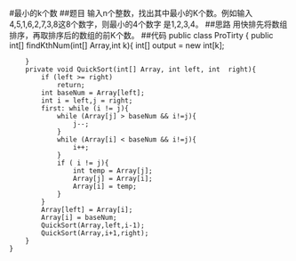 #最小的k个数
##题目
输入n个整数，找出其中最小的K个数。例如输入4,5,1,6,2,7,3,8这8个数字，则最小的4个数字
是1,2,3,4。
##思路
用快排先将数组排序，再取排序后的数组的前K个数。
##代码
    public class ProTirty {
        public int[] findKthNum(int[] Array,int k){
            int[] output = new int[k];
    
        }
        private void QuickSort(int[] Array, int left, int  right){
            if (left >= right)
                return;
            int baseNum = Array[left];
            int i = left,j = right;
            first: while (i != j){
                while (Array[j] > baseNum && i!=j){
                    j--;
                }
                while (Array[i] < baseNum && i!=j){
                    i++;
                }
                if ( i != j){
                    int temp = Array[j];
                    Array[j] = Array[i];
                    Array[i] = temp;
                }
            }
            Array[left] = Array[i];
            Array[i] = baseNum;
            QuickSort(Array,left,i-1);
            QuickSort(Array,i+1,right);
        }
    }